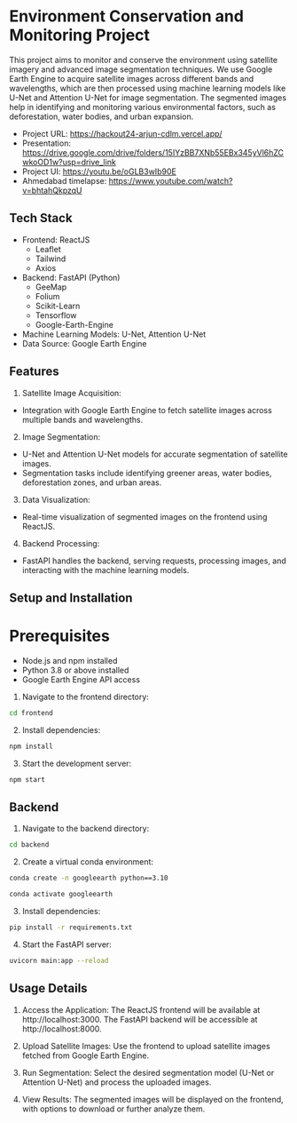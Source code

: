 
# Environment Conservation and Monitoring Project

This project aims to monitor and conserve the environment using satellite imagery and advanced image segmentation techniques. We use Google Earth Engine to acquire satellite images across different bands and wavelengths, which are then processed using machine learning models like U-Net and Attention U-Net for image segmentation. The segmented images help in identifying and monitoring various environmental factors, such as deforestation, water bodies, and urban expansion.

- Project URL: https://hackout24-arjun-cdlm.vercel.app/
- Presentation: https://drive.google.com/drive/folders/15IYzBB7XNb55EBx345yVl6hZCwkoOD1w?usp=drive_link
- Project UI:   https://youtu.be/oGLB3wIb90E
- Ahmedabad timelapse: https://www.youtube.com/watch?v=bhtahQkpzqU

## Tech Stack

- Frontend: ReactJS
    - Leaflet
    - Tailwind
    - Axios
- Backend: FastAPI (Python)
    - GeeMap
    - Folium
    - Scikit-Learn
    - Tensorflow
    - Google-Earth-Engine
- Machine Learning Models: U-Net, Attention U-Net
- Data Source: Google Earth Engine
## Features
1. Satellite Image Acquisition:
- Integration with Google Earth Engine to fetch satellite images   across multiple bands and wavelengths.
2. Image Segmentation:
- U-Net and Attention U-Net models for accurate segmentation of satellite images.
- Segmentation tasks include identifying greener areas, water bodies, deforestation zones, and urban areas.
3. Data Visualization:
- Real-time visualization of segmented images on the frontend using ReactJS.
4. Backend Processing:
- FastAPI handles the backend, serving requests, processing images, and interacting with the machine learning models.

## Setup and Installation
# Prerequisites
- Node.js and npm installed
- Python 3.8 or above installed
- Google Earth Engine API access

1. Navigate to the frontend directory:
```bash 
cd frontend
```
2. Install dependencies:
```bash
npm install
```
3. Start the development server:
```bash
npm start
```
## Backend 
1. Navigate to the backend directory:
```bash
cd backend
```
2. Create a virtual conda environment: 
``` bash
conda create -n googleearth python==3.10
```
```bash
conda activate googleearth
```
3. Install dependencies:
```bash
pip install -r requirements.txt
```
4. Start the FastAPI server:
```bash 
uvicorn main:app --reload
```

## Usage Details
1. Access the Application:
The ReactJS frontend will be available at http://localhost:3000.
The FastAPI backend will be accessible at http://localhost:8000.

2. Upload Satellite Images:
Use the frontend to upload satellite images fetched from Google Earth Engine.

3. Run Segmentation:
Select the desired segmentation model (U-Net or Attention U-Net) and process the uploaded images.

4. View Results:
The segmented images will be displayed on the frontend, with options to download or further analyze them.
